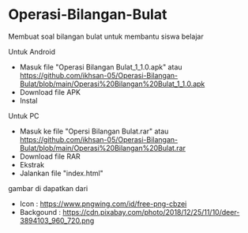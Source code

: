 # Operasi-Bilangan-Bulat
Membuat soal bilangan bulat untuk membantu siswa belajar

Untuk Android
- Masuk file "Operasi Bilangan Bulat_1_1.0.apk" atau https://github.com/ikhsan-05/Operasi-Bilangan-Bulat/blob/main/Operasi%20Bilangan%20Bulat_1_1.0.apk
- Download file APK
- Instal

Untuk PC
- Masuk ke file "Opersi Bilangan Bulat.rar" atau https://github.com/ikhsan-05/Operasi-Bilangan-Bulat/blob/main/Operasi%20Bilangan%20Bulat.rar
- Download file RAR
- Ekstrak
- Jalankan file "index.html"


gambar di dapatkan dari 
- Icon : https://www.pngwing.com/id/free-png-cbzei
- Backgound : https://cdn.pixabay.com/photo/2018/12/25/11/10/deer-3894103_960_720.png
